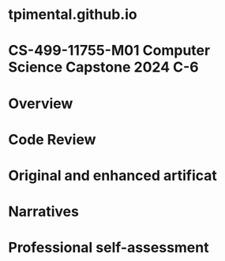 # tpimental.github.io

# CS-499-11755-M01 Computer Science Capstone 2024 C-6

# Overview


# Code Review

# Original and enhanced artificat 

# Narratives

# Professional self-assessment
